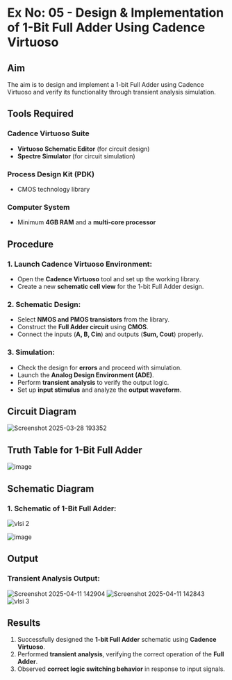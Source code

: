 # Ex No: 05 - Design & Implementation of 1-Bit Full Adder Using Cadence Virtuoso

## Aim
The aim is to design and implement a 1-bit Full Adder using Cadence Virtuoso and verify its functionality through transient analysis simulation.

## Tools Required
### Cadence Virtuoso Suite
- **Virtuoso Schematic Editor** (for circuit design)
- **Spectre Simulator** (for circuit simulation)

### Process Design Kit (PDK)
- CMOS technology library

### Computer System
- Minimum **4GB RAM** and a **multi-core processor**

## Procedure

### 1. Launch Cadence Virtuoso Environment:
- Open the **Cadence Virtuoso** tool and set up the working library.
- Create a new **schematic cell view** for the 1-bit Full Adder design.

### 2. Schematic Design:
- Select **NMOS and PMOS transistors** from the library.
- Construct the **Full Adder circuit** using **CMOS**.
- Connect the inputs (**A, B, Cin**) and outputs (**Sum, Cout**) properly.

### 3. Simulation:
- Check the design for **errors** and proceed with simulation.
- Launch the **Analog Design Environment (ADE)**.
- Perform **transient analysis** to verify the output logic.
- Set up **input stimulus** and analyze the **output waveform**.

## Circuit Diagram
![Screenshot 2025-03-28 193352](https://github.com/user-attachments/assets/08a3dce3-1de0-4f1e-b050-7c3569490edd)


## Truth Table for 1-Bit Full Adder
![image](https://github.com/user-attachments/assets/328fae3c-b83a-4cd6-b394-54323dc59673)


## Schematic Diagram
### 1. Schematic of 1-Bit Full Adder:
![vlsi 2](https://github.com/user-attachments/assets/a347f1a4-3a22-4807-b3e5-6f825fb1d91a)

![image](https://github.com/user-attachments/assets/1a962018-9d6b-4246-ab5f-424602551e87)



## Output
### Transient Analysis Output:
![Screenshot 2025-04-11 142904](https://github.com/user-attachments/assets/dc5a3489-8b68-427e-adb9-c71cee1367a4)
![Screenshot 2025-04-11 142843](https://github.com/user-attachments/assets/1f58672f-b0cb-4455-b436-9236da9a6af8)
![vlsi 3](https://github.com/user-attachments/assets/0ad27b0b-cc61-46f4-9b8c-2a9dee37a02e)

## Results
1. Successfully designed the **1-bit Full Adder** schematic using **Cadence Virtuoso**.
2. Performed **transient analysis**, verifying the correct operation of the **Full Adder**.
3. Observed **correct logic switching behavior** in response to input signals.
